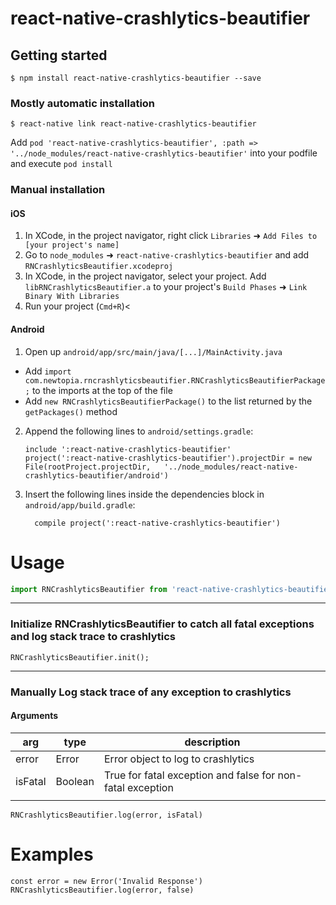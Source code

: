 
# react-native-crashlytics-beautifier

## Getting started

`$ npm install react-native-crashlytics-beautifier --save`

### Mostly automatic installation

`$ react-native link react-native-crashlytics-beautifier`

Add `pod 'react-native-crashlytics-beautifier', :path => '../node_modules/react-native-crashlytics-beautifier'` into your podfile and execute `pod install`

### Manual installation


#### iOS

1. In XCode, in the project navigator, right click `Libraries` ➜ `Add Files to [your project's name]`
2. Go to `node_modules` ➜ `react-native-crashlytics-beautifier` and add `RNCrashlyticsBeautifier.xcodeproj`
3. In XCode, in the project navigator, select your project. Add `libRNCrashlyticsBeautifier.a` to your project's `Build Phases` ➜ `Link Binary With Libraries`
4. Run your project (`Cmd+R`)<

#### Android

1. Open up `android/app/src/main/java/[...]/MainActivity.java`
  - Add `import com.newtopia.rncrashlyticsbeautifier.RNCrashlyticsBeautifierPackage;` to the imports at the top of the file
  - Add `new RNCrashlyticsBeautifierPackage()` to the list returned by the `getPackages()` method
2. Append the following lines to `android/settings.gradle`:
  	```
  	include ':react-native-crashlytics-beautifier'
  	project(':react-native-crashlytics-beautifier').projectDir = new File(rootProject.projectDir, 	'../node_modules/react-native-crashlytics-beautifier/android')
  	```
3. Insert the following lines inside the dependencies block in `android/app/build.gradle`:
  	```
      compile project(':react-native-crashlytics-beautifier')
  	```

# Usage
```javascript
import RNCrashlyticsBeautifier from 'react-native-crashlytics-beautifier';
```
---
### Initialize RNCrashlyticsBeautifier to catch all fatal exceptions and log stack trace to crashlytics
```
RNCrashlyticsBeautifier.init();
```
---
### Manually Log stack trace of any exception to crashlytics
#### Arguments
| arg     | type    | description                                                |
| ------- | ------- | ---------------------------------------------------------- |
| error   | Error   | Error object to log to crashlytics                         |
| isFatal | Boolean | True for fatal exception and false for non-fatal exception |
|         |         |                                                            |
```
RNCrashlyticsBeautifier.log(error, isFatal)
```
# Examples
```
const error = new Error('Invalid Response')
RNCrashlyticsBeautifier.log(error, false)
```
